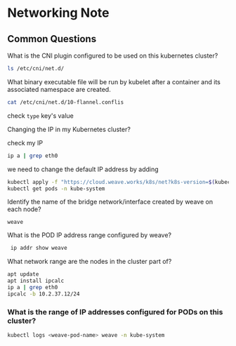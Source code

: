 # Networking Note

## Common Questions

What is the CNI plugin configured to be used on this kubernetes cluster?
```bash
ls /etc/cni/net.d/
```

What binary executable file will be run by kubelet after a container and its associated namespace are created.
```bash
cat /etc/cni/net.d/10-flannel.conflis
```
check `type` key's value

Changing the IP in my Kubernetes cluster?

check my IP
```bash
ip a | grep eth0
```

we need to change the default IP address by adding
```bash
kubectl apply -f "https://cloud.weave.works/k8s/net?k8s-version=$(kubectl version | base64 | tr -d '\n')&env.IPALLOC_RANGE=10.50.0.0/16"
kubectl get pods -n kube-system
```

Identify the name of the bridge network/interface created by weave on each node?
```
weave
```
What is the POD IP address range configured by weave?
```bash
 ip addr show weave
```

What network range are the nodes in the cluster part of?
```bash
apt update
apt install ipcalc
ip a | grep eth0 
ipcalc -b 10.2.37.12/24
```

### What is the range of IP addresses configured for PODs on this cluster?
```bash
kubectl logs <weave-pod-name> weave -n kube-system
```
